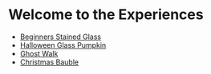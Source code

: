 # Welcome to the Experiences

- [Beginners Stained Glass](beginnersstainedglass/readme.md)
- [Halloween Glass Pumpkin](pumpkin/readme.md)
- [Ghost Walk](ghost/readme.md)
- [Christmas Bauble](baubles/readme.md)
